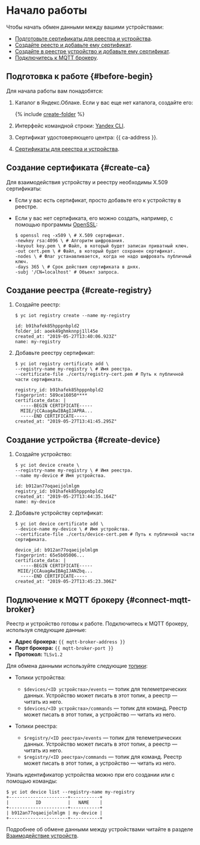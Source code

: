 # Начало работы

Чтобы начать обмен данными между вашими устройствами:
- [Подготовьте сертификаты для реестра и устройства](#create-ca).
- [Создайте реестр и добавьте ему сертификат](#create-registry).
- [Создайте в реестре устройство и добавьте ему сертификат](#create-device).
- [Подключитесь к MQTT брокеру](#connect-mqtt-broker).

## Подготовка к работе {#before-begin}

Для начала работы вам понадобятся: 
 
1. Каталог в Яндекс.Облаке. Если у вас еще нет каталога, создайте его:

    {% include [create-folder](../_includes/create-folder.md) %}

1. Интерфейс командной строки: [Yandex CLI](../cli/quickstart.md). 
1. Сертификат удостоверяющего центра: {{ ca-address }}.
1. [Сертификаты для реестра и устройства](quickstart.md#create-ca). 

## Создание сертификата {#create-ca}

Для взаимодействия устройству и реестру необходимы X.509 сертификаты:

- Если у вас есть сертификат, просто добавьте его к устройству в реестре.

- Если у вас нет сертификата, его можно создать, например, с помощью программы [OpenSSL](https://www.openssl.org): 
    
    ```
    $ openssl req -x509 \ # X.509 сертификат.
    -newkey rsa:4096 \ # Алгоритм шифрования.
    -keyout key.pem \ # Файл, в который будет записан приватный ключ.
    -out cert.pem \ # Файл, в который будет сохранен сертификат.
    -nodes \ # Флаг устанавливается, когда не надо шифровать публичный ключ.
    -days 365 \ # Срок действия сертификата в днях.
    -subj '/CN=localhost' # Объект запроса.
    ```

## Создание реестра {#create-registry}

1. Создайте реестр: 

    ```
    $ yc iot registry create --name my-registry
    
    id: b91hafek85hpppnbpld2
    folder_id: aoek49ghmknnpj1ll45e
    created_at: "2019-05-27T13:40:06.923Z"
    name: my-registry
    ```

1. Добавьте реестру сертификат: 

    ```
    $ yc iot registry certificate add \
    --registry-name my-registry \ # Имя реестра.
    --certificate-file ./certs/registry-cert.pem # Путь к публичной части сертификата.
    
    registry_id: b91hafek85hpppnbpld2
    fingerprint: 589ce16050****
    certificate_data: |
      -----BEGIN CERTIFICATE-----
      MIIE/jCCAuagAwIBAgIJAPRA...
      -----END CERTIFICATE-----
    created_at: "2019-05-27T13:41:45.295Z"
    ```

## Создание устройства {#create-device}

1. Создайте устройство: 
    
    ```
    $ yc iot device create \
    --registry-name my-registry \ # Имя реестра.
    --name my-device # Имя устройства.
    
    id: b912an77oqaeijolmlgm
    registry_id: b91hafek85hpppnbpld2
    created_at: "2019-05-27T13:44:35.164Z"
    name: my-device
    ```

1. Добавьте устройству сертификат: 
    
    ```
    $ yc iot device certificate add \
    --device-name my-device \ # Имя устройства.
    --certificate-file ./certs/device-cert.pem # Путь к публичной части сертификата.
    
    device_id: b912an77oqaeijolmlgm
    fingerprint: 65e5b05006...
    certificate_data: |
      -----BEGIN CERTIFICATE-----
     MIIE/jCCAuagAwIBAgIJANZbq...
      -----END CERTIFICATE-----
    created_at: "2019-05-27T13:45:23.306Z"
    ```

## Подлючение к MQTT брокеру {#connect-mqtt-broker}

Реестр и устройство готовы к работе. Подключитесь к MQTT брокеру, используя следующие данные:

- **Адрес брокера:** `{{ mqtt-broker-address }}`
- **Порт брокера:** `{{ mqtt-broker-port }}`
- **Протокол:** `TLSv1.2`

Для обмена данными используйте следующие [топики](concepts/index.md#interactions): 

- Топики устройства: 

    - `$devices/<ID устройства>/events` — топик для телеметрических данных. Устройство может писать в этот топик, а реестр — читать из него.
    - `$devices/<ID устройства>/commands` — топик для команд. Реестр может писать в этот топик, а устройство — читать из него.
    
- Топики реестра:  
  
    - `$registry/<ID реестра>/events` — топик для телеметрических данных. Устройство может писать в этот топик, а реестр — читать из него. 
    - `$registry/<ID реестра>/commands` — топик для команд. Реестр может писать в этот топик, а устройство — читать из него.

Узнать идентификатор устройства можно при его создании или с помощью команды: 

```
$ yc iot device list --registry-name my-registry
+----------------------+-----------+
|          ID          |   NAME    |
+----------------------+-----------+
| b912an77oqaeijolmlgm | my-device |
+----------------------+-----------+
```
    
Подробнее об обмене данными между устройствами читайте в разделе [Взаимодействие устройств](concepts/index.md#interactions).
